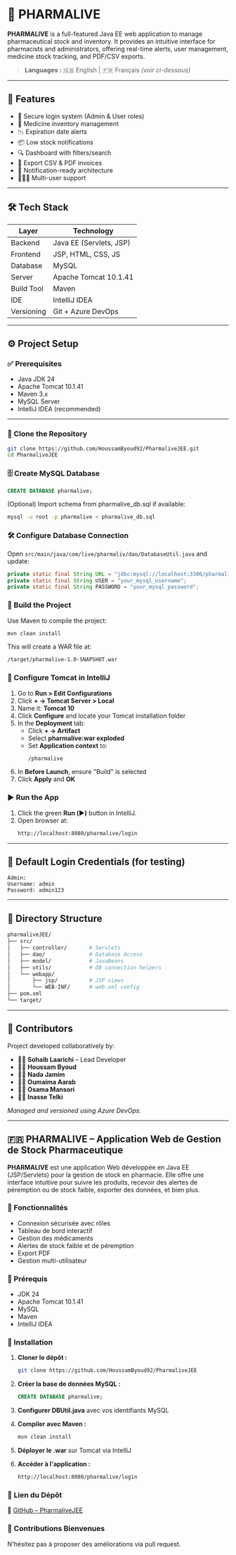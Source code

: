 # 💊 PHARMALIVE

**PHARMALIVE** is a full-featured Java EE web application to manage pharmaceutical stock and inventory. It provides an intuitive interface for pharmacists and administrators, offering real-time alerts, user management, medicine stock tracking, and PDF/CSV exports.

> **Languages :** 🇬🇧 English | 🇫🇷 Français *(voir ci-dessous)*

---

## 🌟 Features

- 🔐 Secure login system (Admin & User roles)
- 💊 Medicine inventory management
- 📉 Expiration date alerts
- 📦 Low stock notifications
- 🔍 Dashboard with filters/search
- 📁 Export CSV & PDF invoices
- 🔔 Notification-ready architecture
- 🧑‍🤝‍🧑 Multi-user support

---

## 🛠️ Tech Stack

| Layer       | Technology              |
|-------------|--------------------------|
| Backend     | Java EE (Servlets, JSP) |
| Frontend    | JSP, HTML, CSS, JS      |
| Database    | MySQL                   |
| Server      | Apache Tomcat 10.1.41   |
| Build Tool  | Maven                   |
| IDE         | IntelliJ IDEA           |
| Versioning  | Git + Azure DevOps      |

---

## ⚙️ Project Setup

### ✅ Prerequisites

- Java JDK 24
- Apache Tomcat 10.1.41
- Maven 3.x
- MySQL Server
- IntelliJ IDEA (recommended)

---

### 🔁 Clone the Repository

```bash
git clone https://github.com/HoussamByoud92/PharmaliveJEE.git
cd PharmaliveJEE
```

### 🗄️ Create MySQL Database

```sql
CREATE DATABASE pharmalive;
```

(Optional) Import schema from pharmalive_db.sql if available:

```bash
mysql -u root -p pharmalive < pharmalive_db.sql
```

### 🛠️ Configure Database Connection

Open `src/main/java/com/live/pharmaliv/dao/DatabaseUtil.java` and update:

```java
private static final String URL = "jdbc:mysql://localhost:3306/pharmalive";
private static final String USER = "your_mysql_username";
private static final String PASSWORD = "your_mysql_password";
```

### 🧱 Build the Project

Use Maven to compile the project:

```bash
mvn clean install
```

This will create a WAR file at:

```bash
/target/pharmalive-1.0-SNAPSHOT.war
```

### 🔧 Configure Tomcat in IntelliJ

1. Go to **Run > Edit Configurations**
2. Click **+ → Tomcat Server > Local**
3. Name it: **Tomcat 10**
4. Click **Configure** and locate your Tomcat installation folder
5. In the **Deployment** tab:
   - Click **+ → Artifact**
   - Select **pharmalive:war exploded**
   - Set **Application context** to:
     ```bash
     /pharmalive
     ```
6. In **Before Launch**, ensure "Build" is selected
7. Click **Apply** and **OK**

### ▶️ Run the App

1. Click the green **Run (▶️)** button in IntelliJ.
2. Open browser at:
   ```bash
   http://localhost:8080/pharmalive/login
   ```

---

## 🧪 Default Login Credentials (for testing)

```
Admin:
Username: admin
Password: admin123

```

---

## 📂 Directory Structure

```bash
pharmaliveJEE/
├── src/
│   ├── controller/       # Servlets
│   ├── dao/              # Database Access
│   ├── model/            # JavaBeans
│   ├── utils/            # DB connection helpers
│   └── webapp/
│       ├── jsp/          # JSP views
│       └── WEB-INF/      # web.xml config
├── pom.xml
└── target/
```

---

## 👥 Contributors

Project developed collaboratively by:

- 👨‍💻 **Sohaib Laarichi** – Lead Developer
- 👨‍💻 **Houssam Byoud**
- 👩‍💻 **Nada Jamim**
- 👩‍💻 **Oumaima Aarab**
- 👨‍💻 **Osama Mansori**
- 👩‍💻 **Inasse Telki**

*Managed and versioned using Azure DevOps.*

---

## 🇫🇷 PHARMALIVE – Application Web de Gestion de Stock Pharmaceutique

**PHARMALIVE** est une application Web développée en Java EE (JSP/Servlets) pour la gestion de stock en pharmacie. Elle offre une interface intuitive pour suivre les produits, recevoir des alertes de péremption ou de stock faible, exporter des données, et bien plus.

### 🔹 Fonctionnalités

- Connexion sécurisée avec rôles
- Tableau de bord interactif
- Gestion des médicaments
- Alertes de stock faible et de péremption
- Export PDF
- Gestion multi-utilisateur

### 🔹 Prérequis

- JDK 24
- Apache Tomcat 10.1.41
- MySQL
- Maven
- IntelliJ IDEA

### 🔹 Installation

1. **Cloner le dépôt :**
   ```bash
   git clone https://github.com/HoussamByoud92/PharmaliveJEE
   ```

2. **Créer la base de données MySQL :**
   ```sql
   CREATE DATABASE pharmalive;
   ```

3. **Configurer DBUtil.java** avec vos identifiants MySQL

4. **Compiler avec Maven :**
   ```bash
   mvn clean install
   ```

5. **Déployer le .war** sur Tomcat via IntelliJ

6. **Accéder à l'application :**
   ```bash
   http://localhost:8080/pharmalive/login
   ```

### 📎 Lien du Dépôt

🔗 [GitHub – PharmaliveJEE](https://github.com/HoussamByoud92/PharmaliveJEE)

### 🙌 Contributions Bienvenues

N'hésitez pas à proposer des améliorations via pull request.
```


